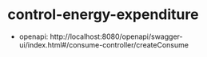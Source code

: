 # control-energy-expenditure

- openapi: http://localhost:8080/openapi/swagger-ui/index.html#/consume-controller/createConsume
